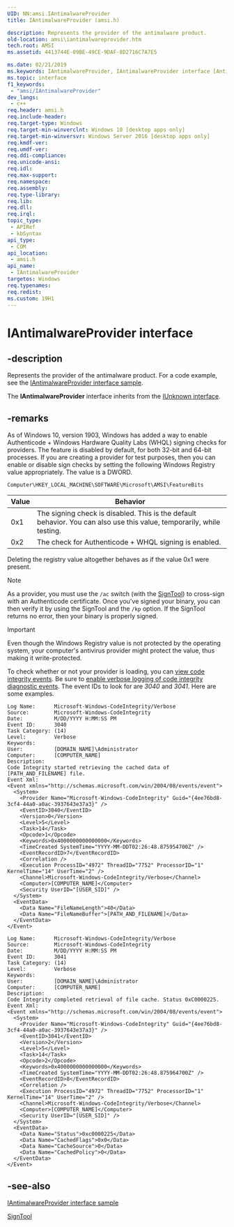 ```yaml
---
UID: NN:amsi.IAntimalwareProvider
title: IAntimalwareProvider (amsi.h)

description: Represents the provider of the antimalware product.
old-location: amsi\iantimalwareprovider.htm
tech.root: AMSI
ms.assetid: 4413744E-09BE-49CE-9DAF-8D2716C7A7E5

ms.date: 02/21/2019
ms.keywords: IAntimalwareProvider, IAntimalwareProvider interface [Antimalware Scan Interface], IAntimalwareProvider interface [Antimalware Scan Interface],described, amsi.iantimalwareprovider, amsi/IAntimalwareProvider
ms.topic: interface
f1_keywords: 
 - "amsi/IAntimalwareProvider"
dev_langs:
 - c++
req.header: amsi.h
req.include-header: 
req.target-type: Windows
req.target-min-winverclnt: Windows 10 [desktop apps only]
req.target-min-winversvr: Windows Server 2016 [desktop apps only]
req.kmdf-ver: 
req.umdf-ver: 
req.ddi-compliance: 
req.unicode-ansi: 
req.idl: 
req.max-support: 
req.namespace: 
req.assembly: 
req.type-library: 
req.lib: 
req.dll: 
req.irql: 
topic_type:
 - APIRef
 - kbSyntax
api_type:
 - COM
api_location:
 - amsi.h
api_name:
 - IAntimalwareProvider
targetos: Windows
req.typenames: 
req.redist: 
ms.custom: 19H1
---
```


# IAntimalwareProvider interface

## -description

Represents the provider of the antimalware product. For a code example, see the [IAntimalwareProvider interface sample](https://github.com/Microsoft/Windows-classic-samples/tree/master/Samples/AmsiProvider).

The **IAntimalwareProvider** interface inherits from the [IUnknown interface](/windows/desktop/api/unknwn/nn-unknwn-iunknown).

## -remarks

As of Windows 10, version 1903, Windows has added a way to enable Authenticode + Windows Hardware Quality Labs (WHQL) signing checks for providers. The feature is disabled by default, for both 32-bit and 64-bit processes. If you are creating a provider for test purposes, then you can enable or disable sign checks by setting the following Windows Registry value appropriately. The value is a DWORD.

`Computer\HKEY_LOCAL_MACHINE\SOFTWARE\Microsoft\AMSI\FeatureBits`

|Value|Behavior|
|-|-|
|0x1|The signing check is disabled. This is the default behavior. You can also use this value, temporarily, while testing.|
|0x2|The check for Authenticode + WHQL signing is enabled.|

Deleting the registry value altogether behaves as if the value 0x1 were present.

> [!NOTE]
> As a provider, you must use the `/ac` switch (with the [SignTool](/windows/win32/seccrypto/signtool)) to cross-sign with an Authenticode certificate. Once you've signed your binary, you can then verify it by using the SignTool and the `/kp` option. If the SignTool returns no error, then your binary is properly signed.

> [!IMPORTANT]
> Even though the Windows Registry value is not protected by the operating system, your computer's antivirus provider might protect the value, thus making it write-protected.

To check whether or not your provider is loading, you can [view code integrity events](/windows-hardware/drivers/install/viewing-code-integrity-events). Be sure to [enable verbose logging of code integrity diagnostic events](/windows-hardware/drivers/install/enabling-the-system-event-audit-log#how-to-enable-verbose-logging-of-code-integrity-diagnostic-events). The event IDs to look for are *3040* and *3041*. Here are some examples.

```
Log Name:      Microsoft-Windows-CodeIntegrity/Verbose
Source:        Microsoft-Windows-CodeIntegrity
Date:          M/DD/YYYY H:MM:SS PM
Event ID:      3040
Task Category: (14)
Level:         Verbose
Keywords:      
User:          [DOMAIN_NAME]\Administrator
Computer:      [COMPUTER_NAME]
Description:
Code Integrity started retrieving the cached data of [PATH_AND_FILENAME] file.
Event Xml:
<Event xmlns="http://schemas.microsoft.com/win/2004/08/events/event">
  <System>
    <Provider Name="Microsoft-Windows-CodeIntegrity" Guid="{4ee76bd8-3cf4-44a0-a0ac-3937643e37a3}" />
    <EventID>3040</EventID>
    <Version>0</Version>
    <Level>5</Level>
    <Task>14</Task>
    <Opcode>1</Opcode>
    <Keywords>0x4000000000000000</Keywords>
    <TimeCreated SystemTime="YYYY-MM-DDT02:26:48.875954700Z" />
    <EventRecordID>7</EventRecordID>
    <Correlation />
    <Execution ProcessID="4972" ThreadID="7752" ProcessorID="1" KernelTime="14" UserTime="2" />
    <Channel>Microsoft-Windows-CodeIntegrity/Verbose</Channel>
    <Computer>[COMPUTER_NAME]</Computer>
    <Security UserID="[USER_SID]" />
  </System>
  <EventData>
    <Data Name="FileNameLength">40</Data>
    <Data Name="FileNameBuffer">[PATH_AND_FILENAME]</Data>
  </EventData>
</Event>
```

```
Log Name:      Microsoft-Windows-CodeIntegrity/Verbose
Source:        Microsoft-Windows-CodeIntegrity
Date:          M/DD/YYYY H:MM:SS PM
Event ID:      3041
Task Category: (14)
Level:         Verbose
Keywords:      
User:          [DOMAIN_NAME]\Administrator
Computer:      [COMPUTER_NAME]
Description:
Code Integrity completed retrieval of file cache. Status 0xC0000225.
Event Xml:
<Event xmlns="http://schemas.microsoft.com/win/2004/08/events/event">
  <System>
    <Provider Name="Microsoft-Windows-CodeIntegrity" Guid="{4ee76bd8-3cf4-44a0-a0ac-3937643e37a3}" />
    <EventID>3041</EventID>
    <Version>2</Version>
    <Level>5</Level>
    <Task>14</Task>
    <Opcode>2</Opcode>
    <Keywords>0x4000000000000000</Keywords>
    <TimeCreated SystemTime="YYYY-MM-DDT02:26:48.875964700Z" />
    <EventRecordID>8</EventRecordID>
    <Correlation />
    <Execution ProcessID="4972" ThreadID="7752" ProcessorID="1" KernelTime="14" UserTime="2" />
    <Channel>Microsoft-Windows-CodeIntegrity/Verbose</Channel>
    <Computer>[COMPUTER_NAME]</Computer>
    <Security UserID="[USER_SID]" />
  </System>
  <EventData>
    <Data Name="Status">0xc0000225</Data>
    <Data Name="CachedFlags">0x0</Data>
    <Data Name="CacheSource">0</Data>
    <Data Name="CachedPolicy">0</Data>
  </EventData>
</Event>
```

## -see-also

[IAntimalwareProvider interface sample](https://github.com/Microsoft/Windows-classic-samples/tree/master/Samples/AmsiProvider)

[SignTool](/windows/win32/seccrypto/signtool)
